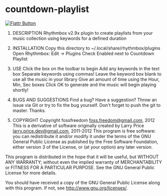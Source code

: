 countdown-playlist
==================

[![Flattr Button](http://api.flattr.com/button/button-static-50x60.png "Flattr This!")](https://flattr.com/thing/1237141/fossfreedomcountdown-playlist-on-GitHub "Rhythmbox Countdown Playlist")

1. DESCRIPTION
Rhythmbox v2.9x plugin to create playlists from your music collection using keywords for a defined duration

2. INSTALLATION
Copy this directory to ~/.local/share/rhythmbox/plugins
Open Rhythmbox:
	Edit -> Plugins
	Check Enabled next to Countdown Playlist

3. USE
Click the box on the toolbar to begin
Add any keywords in the text box
    Separate keywords using commas!
    Leave the keyword box blank to use all the music in your library
Give an amount of time using the Hour, Min, Sec boxes
Click OK to generate and the music will begin playing shortly!

4. BUGS AND SUGGESTIONS
Find a bug? Have a suggestion? Throw an issue via Git or try to fix the bug yourself. 
Don't forget to push the git to master. Thanks.

5. COPYRIGHT
Copyright fossfreedom <foss.freedom@gmail.com>, 2012 
This is a derivative of software originally created by
Larry Price <larry.price.dev@gmail.com>, 2011-2012 
This program is free software: you can redistribute it
and/or modify it under the terms of the GNU General Public License as
published by the Free Software Foundation, either version 3 of the
License, or (at your option) any later version.

This program is distributed in the hope that it will be useful, but
WITHOUT ANY WARRANTY; without even the implied warranty of
MERCHANTABILITY or FITNESS FOR A PARTICULAR PURPOSE.  See the GNU
General Public License for more details.

You should have received a copy of the GNU General Public License
along with this program.  If not, see <http://www.gnu.org/licenses/>.
